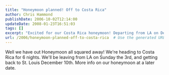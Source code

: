 ```yaml
---
title: "Honeymoon planned! Off to Costa Rica"
author: Chris Hammond
publishDate: 2006-10-02T12:14:00
updateDate: 2008-01-23T16:51:03
tags: []
excerpt: "Excited for our Costa Rica honeymoon! Departing from LA on December 3rd, returning to St. Louis on December 10th. Stay tuned for more details!"
url: /2006/honeymoon-planned-off-to-costa-rica  # Use the generated URL with year
---
```

Well we have out Honeymoon all squared away! We're heading to Costa Rica for 6 nights. We'll be leaving from LA on Sunday the 3rd, and getting back to St. Louis December 10th. More info on our honeymoon at a later date.

